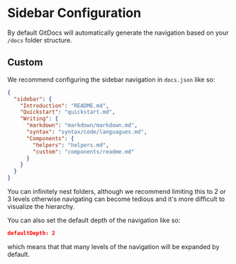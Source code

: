 # Sidebar Configuration

By default GitDocs will automatically generate the navigation based on your `/docs` folder structure.

## Custom

We recommend configuring the sidebar navigation in `docs.json` like so:

```json
{
  "sidebar": {
    "Introduction": "README.md",
    "Quickstart": "quickstart.md",
    "Writing": {
      "markdown": "markdown/markdown.md",
      "syntax": "syntax/code/languagues.md",
      "Components": {
        "helpers": "helpers.md",
        "custom": "components/readme.md"
      }
    }
  }
}
```

You can infinitely nest folders, although we recommend limiting this to 2 or 3 levels otherwise navigating can become tedious and it's more difficult to visualize the hierarchy.

You can also set the default depth of the navigation like so:

```json
defaultDepth: 2
```

which means that that many levels of the navigation will be expanded by default.

